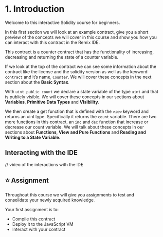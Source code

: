 # 1. Introduction
Welcome to this interactive Solidity course for beginners.

In this first section we will look at an example contract, give you a short preview of the concepts we will cover in this course and show you how you can interact with this contract in the Remix IDE.

This contract is a counter contract that has the functionality of increasing, decreasing and returning the state of a counter variable.

If we look at the top of the contract we can see some information about the contract like the license and the solidity version as well as the keyword `contract` and it’s name, `Counter`. We will cover these concepts in the next section about the **Basic Syntax**.

With `uint public count` we declare a state variable of the type `uint` and that is publicly visible. We will cover these concepts in our sections about **Variables**, **Primitive Data Types** and **Visibility**.  

We then create a get function that is defined with the `view` keyword and returns an uint type. Specifically it returns the `count` variable. There are two more functions in this contract, an `inc` and `dec` function that increase or decrease our count variable. 
We will talk about these concepts in our sections about **Functions**, **View and Pure Functions** and **Reading and Writing to a State Variable**.

## Interacting with the IDE
// video of the interactions with the IDE

## ⭐️ Assignment
Throughout this course we will give you assignments to test and consolidate your newly acquired knowledge.

Your first assignment is to:
* Compile this contract
* Deploy it to the JavaScript VM
* Interact with your contract